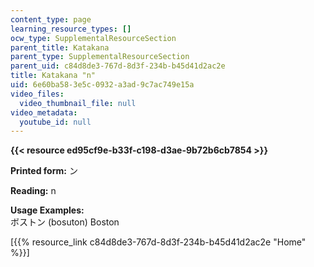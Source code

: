 ```yaml
---
content_type: page
learning_resource_types: []
ocw_type: SupplementalResourceSection
parent_title: Katakana
parent_type: SupplementalResourceSection
parent_uid: c84d8de3-767d-8d3f-234b-b45d41d2ac2e
title: Katakana "n"
uid: 6e60ba58-3e5c-0932-a3ad-9c7ac749e15a
video_files:
  video_thumbnail_file: null
video_metadata:
  youtube_id: null
---
```


**{{< resource ed95cf9e-b33f-c198-d3ae-9b72b6cb7854 >}}**

**Printed form:** ン

**Reading:** n

**Usage Examples:**  
ボストン (bosuton) Boston

\[{{% resource_link c84d8de3-767d-8d3f-234b-b45d41d2ac2e "Home" %}}\]